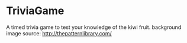 # TriviaGame
A timed trivia game to test your knowledge of the kiwi fruit. 
background image source: http://thepatternlibrary.com/
